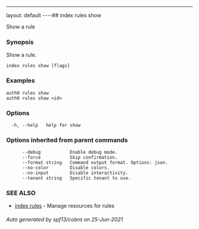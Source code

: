 ---
layout: default
----## index rules show

Show a rule

### Synopsis

Show a rule.

```
index rules show [flags]
```

### Examples

```
auth0 rules show 
auth0 rules show <id>
```

### Options

```
  -h, --help   help for show
```

### Options inherited from parent commands

```
      --debug           Enable debug mode.
      --force           Skip confirmation.
      --format string   Command output format. Options: json.
      --no-color        Disable colors.
      --no-input        Disable interactivity.
      --tenant string   Specific tenant to use.
```

### SEE ALSO

* [index rules](index_rules.md)	 - Manage resources for rules

###### Auto generated by spf13/cobra on 25-Jun-2021
